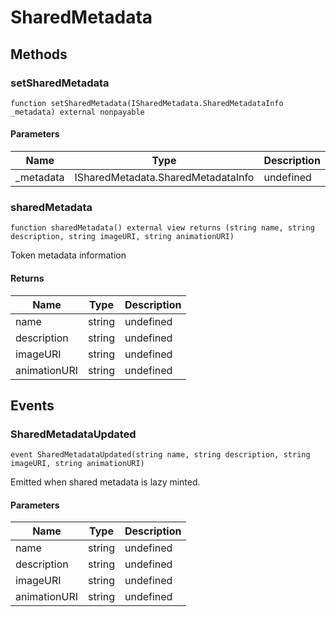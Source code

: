 # SharedMetadata









## Methods

### setSharedMetadata

```solidity
function setSharedMetadata(ISharedMetadata.SharedMetadataInfo _metadata) external nonpayable
```





#### Parameters

| Name | Type | Description |
|---|---|---|
| _metadata | ISharedMetadata.SharedMetadataInfo | undefined |

### sharedMetadata

```solidity
function sharedMetadata() external view returns (string name, string description, string imageURI, string animationURI)
```

Token metadata information




#### Returns

| Name | Type | Description |
|---|---|---|
| name | string | undefined |
| description | string | undefined |
| imageURI | string | undefined |
| animationURI | string | undefined |



## Events

### SharedMetadataUpdated

```solidity
event SharedMetadataUpdated(string name, string description, string imageURI, string animationURI)
```

Emitted when shared metadata is lazy minted.



#### Parameters

| Name | Type | Description |
|---|---|---|
| name  | string | undefined |
| description  | string | undefined |
| imageURI  | string | undefined |
| animationURI  | string | undefined |



